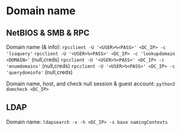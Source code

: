 # Domain name
## NetBIOS & SMB & RPC
Domain name (& info):
`rpcclient -U '<USER>%<PASS>' <DC_IP> -c 'lsaquery'`
`rpcclient -U '<USER>%<PASS>' <DC_IP> -c 'lookupdomain <DOMAIN>'` (null,creds)
`rpcclient -U '<USER>%<PASS>' <DC_IP> -c 'enumdomains'` (null,creds)
`rpcclient -U '<USER>%<PASS>' <DC_IP> -c 'querydominfo'` (null,creds)

Domain name, host, and check null session & guest account:
`python3 domcheck <DC_IP>`

## LDAP
Domain name:
`ldapsearch -x -h <DC_IP> -s base namingContexts`